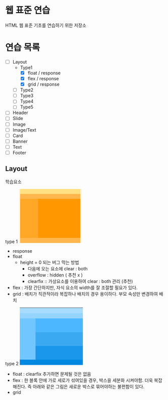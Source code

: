 # 웹 표준 연습
  HTML 웹 표준 기초를 연습하기 위한 저장소

# 연습 목록

- [ ] Layout
  - Type1
    - [x] float / response
    - [x] flex / response
    - [x] grid / response
  - [ ] Type2
  - [ ] Type3
  - [ ] Type4
  - [ ] Type5
- [ ] Header
- [ ] Slide
- [ ] Image
- [ ] Image/Text
- [ ] Card
- [ ] Banner
- [ ] Text
- [ ] Footer

## Layout
학습요소

type 1
  <img src="./layoutType//typeImg/image-1.png" width="200"/>

 - response
 - float
    - height = 0 되는 버그 막는 방법
      - 다음에 오는 요소에 clear : both
      - overflow : hidden ( 추천 x )
      - clearfix :: 가상요소를 이용하여 clear : both 관리 (추천)
 - flex : 가장 간단하지만, 자식 요소의 width를 잘 조절할 필요가 있다.
 - grid : 배치가 직관적이라 복잡하나 배치의 경우 용이하다. 부모 속성만 변경하여 배치


type 2
  <img src="./layoutType//typeImg/image-2.png" width="200"/>  
 - float : clearfix 추가하면 문제될 것은 없음
 - flex : 한 블록 안에 가로 세로가 섞여있을 경우, 박스을 세분화 시켜야함. 더욱 복잡해진다. 즉 아래와 같은 그림은 새로운 박스로 묶어야하는 불편함이 있다.
 - grid
